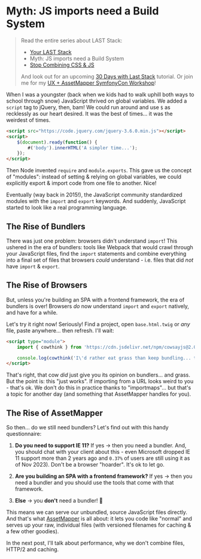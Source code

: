 # Myth: JS imports need a Build System

> Read the entire series about LAST Stack:
> * [Your LAST Stack](/blog/last-stack)
> * Myth: JS imports need a Build System
> * [Stop Combining CSS & JS](/blog/stop-combining-files)
>
> And look out for an upcoming [30 Days with Last Stack](https://symfonycasts.com/screencast/30-days-last)
> tutorial. Or join me for my [UX + AssetMapper SymfonyCon Workshop](https://live.symfony.com/2023-brussels-con/workshop/having-fun-and-being-productive-with-symfony-ux-and-assetmapper)!

When I was a youngster (back when we kids had to walk uphill both ways to
school through snow) JavaScript thrived on global variables. We added a
`script` tag to jQuery, then, bam! We could run around and use `$` as
recklessly as our heart desired. It was the best of times... it was the
weirdest of times.

```html
<script src="https://code.jquery.com/jquery-3.6.0.min.js"></script>
<script>
    $(document).ready(function() {
        #('body').innerHTML('A simpler time...');
    });
</script>
```

Then Node invented `require` and `module.exports`. This gave
us the concept of "modules": instead of setting & relying on global
variables, we could explicitly export & import code from one file to
another. Nice!

Eventually (way back in 2015!), the JavaScript community standardized
modules with the `import` and `export` keywords. And suddenly,
JavaScript started to look like a real programming language.

## The Rise of Bundlers

There was just one problem: browsers didn't understand `import`! This ushered
in the era of bundlers: tools like Webpack that would crawl through your
JavaScript files, find the `import` statements and combine everything into a
final set of files that browsers *could* understand - i.e. files that did *not*
have `import` & `export`.

## The Rise of Browsers

But, unless you're building an SPA with a frontend framework, the era of
bundlers is over! Browsers *do* now understand `import` and `export` natively,
and have for a while.

Let's try it right now! Seriously! Find a project, open `base.html.twig` or *any* file,
paste anywhere... then refresh. I'll wait:

```html
<script type="module">
    import { cowthink } from 'https://cdn.jsdelivr.net/npm/cowsayjs@2.0.0/+esm';

    console.log(cowthink('I\'d rather eat grass than keep bundling... though I do ❤️ grass...'));
</script>
```

That's right, that cow *did* just give you its opinion on bundlers... and grass. But the
point is: this "just works". If importing from a URL looks weird to you - that's
ok. We don't do this in practice thanks to "importmaps"... but that's a topic
for another day (and something that AssetMapper handles for you).

## The Rise of AssetMapper

So then... do we still need bundlers? Let's find out with this handy questionnaire:

1) **Do you need to support IE 11?** If yes -> then you need a bundler.
And, you should chat with your client about this - even
Microsoft dropped IE 11 support more than 2 years ago and `0.37%`
of users are still using it as of Nov 2023). Don't be a browser "hoarder".
It's ok to let go.

2) **Are you building an SPA with a frontend framework?** If yes -> then you need
a bundler and you should use the tools that come with that framework.

3) **Else** -> you **don't** need a bundler! 🚀

This means we can serve our unbundled, source JavaScript files directly.
And that's what [AssetMapper](https://symfony.com/doc/current/frontend/asset_mapper.html)
is all about: it lets you code like "normal" and
serves up your raw, individual files (with versioned filenames for
caching & a few other goodies).

In the next post, I'll talk about performance, why we don't combine files,
HTTP/2 and caching.

